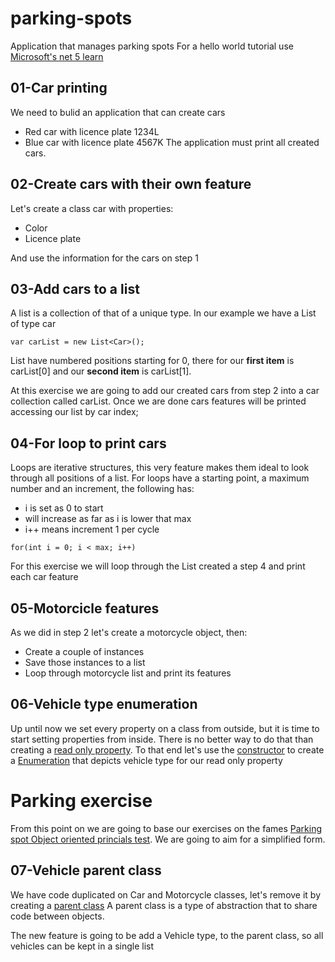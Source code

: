 # parking-spots
Application that manages parking spots
For a hello world tutorial use [Microsoft's net 5 learn](https://dotnet.microsoft.com/en-us/learn/dotnet/hello-world-tutorial/intro)

## 01-Car printing
We need to bulid an application that can create cars
* Red car with licence plate 1234L
* Blue car with licence plate 4567K
The application must print all created cars.

## 02-Create cars with their own feature
Let's create a class car with properties:
* Color 
* Licence plate

And use the information for the cars on step 1

## 03-Add cars to a list

A list is a collection of that of a unique type.
In our example we have a List of type car 

```
var carList = new List<Car>();
```

List have numbered positions starting for 0, there for our **first item** is carList[0] and our **second item** is carList[1].

At this exercise we are going to add our created cars from step 2 into a car collection called carList.
Once we are done cars features will be printed accessing our list by car index;

## 04-For loop to print cars

Loops are iterative structures, this very feature makes them ideal to look through all positions of a list.
For loops have a starting point, a maximum number and an increment, the following has:
* i is set as 0 to start
* will increase as far as i is lower that max
* i++ means increment 1 per cycle

```
for(int i = 0; i < max; i++)
```

For this exercise we will loop through the List created a step 4 and print each car feature

## 05-Motorcicle features
As we did in step 2 let's create a motorcycle object, then:
* Create a couple of instances
* Save those instances to a list
* Loop through motorcycle list and print its features

## 06-Vehicle type enumeration

Up until now we set every property on a class from outside, but it is time to start setting properties from inside.
There is no better way to do that than creating a  [read only property](https://docs.microsoft.com/en-us/dotnet/csharp/properties#read-only). To that end let's use the [constructor](https://docs.microsoft.com/en-us/dotnet/csharp/programming-guide/classes-and-structs/constructors) to create a [Enumeration](https://docs.microsoft.com/en-us/dotnet/csharp/language-reference/builtin-types/enum?f1url=%3FappId%3DDev16IDEF1%26l%3DEN-US%26k%3Dk(enum_CSharpKeyword);k(DevLang-csharp)%26rd%3Dtrue) that depicts vehicle type for our read only property

# Parking exercise

From this point on we are going to base our exercises on the fames [Parking spot Object oriented princials test](https://www.geeksforgeeks.org/design-parking-lot-using-object-oriented-principles/).
We are going to aim for a simplified form.

## 07-Vehicle parent class

We have code duplicated on Car and Motorcycle classes, let's remove it by creating a [parent class](https://docs.microsoft.com/en-us/dotnet/csharp/language-reference/language-specification/classes#14242-base-classes)
A parent class is a type of abstraction that to share code between objects.

The new feature is going to be add a Vehicle type, to the parent class, so all vehicles can be kept in a single list
